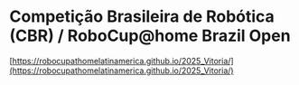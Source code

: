 # Competição Brasileira de Robótica (CBR) / RoboCup@home Brazil Open  

[https://robocupathomelatinamerica.github.io/2025_Vitoria/](https://robocupathomelatinamerica.github.io/2025_Vitoria/)

